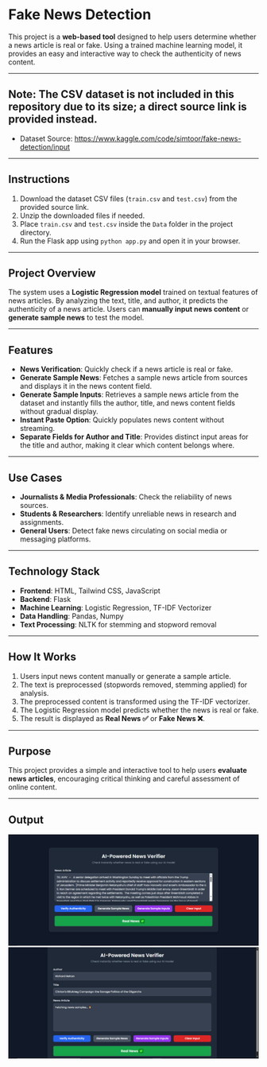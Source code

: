 # Fake News Detection

This project is a **web-based tool** designed to help users determine whether a news article is real or fake. 
Using a trained machine learning model, it provides an easy and interactive way to check the authenticity of news content.

---

## **Note:** The CSV dataset is not included in this repository due to its size; a direct source link is provided instead.
- Dataset Source: https://www.kaggle.com/code/simtoor/fake-news-detection/input

---

## Instructions

1. Download the dataset CSV files (`train.csv` and `test.csv`) from the provided source link.  
2. Unzip the downloaded files if needed.  
3. Place `train.csv` and `test.csv` inside the `Data` folder in the project directory.  
4. Run the Flask app using `python app.py` and open it in your browser.


---

## Project Overview

The system uses a **Logistic Regression model** trained on textual features of news articles. By analyzing the text, title, and author, it predicts the authenticity of a news article. Users can **manually input news content** or **generate sample news** to test the model.

---

## Features

- **News Verification**: Quickly check if a news article is real or fake.  
- **Generate Sample News**: Fetches a sample news article from sources and displays it in the news content field.  
- **Generate Sample Inputs**: Retrieves a sample news article from the dataset and instantly fills the author, title, and news content fields without gradual display.  
- **Instant Paste Option**: Quickly populates news content without streaming.  
- **Separate Fields for Author and Title**: Provides distinct input areas for the title and author, making it clear which content belongs where.

---

## Use Cases

- **Journalists & Media Professionals**: Check the reliability of news sources.  
- **Students & Researchers**: Identify unreliable news in research and assignments.  
- **General Users**: Detect fake news circulating on social media or messaging platforms.

---

## Technology Stack

- **Frontend**: HTML, Tailwind CSS, JavaScript  
- **Backend**: Flask  
- **Machine Learning**: Logistic Regression, TF-IDF Vectorizer  
- **Data Handling**: Pandas, Numpy  
- **Text Processing**: NLTK for stemming and stopword removal

---

## How It Works

1. Users input news content manually or generate a sample article.  
2. The text is preprocessed (stopwords removed, stemming applied) for analysis.  
3. The preprocessed content is transformed using the TF-IDF vectorizer.  
4. The Logistic Regression model predicts whether the news is real or fake.  
5. The result is displayed as **Real News ✅** or **Fake News ❌**.

---

## Purpose

This project provides a simple and interactive tool to help users **evaluate news articles**, encouraging critical thinking and careful assessment of online content.

---

## Output
![UI Screenshot 1](UI.png)  
![UI Screenshot 2](UI2.png)
